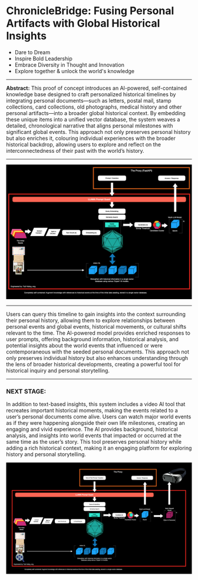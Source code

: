# ChronicleBridge: Fusing Personal Artifacts with Global Historical Insights

- Dare to Dream
- Inspire Bold Leadership
- Embrace Diversity in Thought and Innovation
- Explore together & unlock the world's knowledge

-------------------------------

**Abstract:** This proof of concept introduces an AI-powered, self-contained knowledge base designed to craft personalized historical timelines by integrating personal documents—such as letters, postal mail, stamp collections, card collections, old photographs, medical history and other personal artifacts—into a broader global historical context. By embedding these unique items into a unified vector database, the system weaves a detailed, chronological narrative that aligns personal milestones with significant global events. This approach not only preserves personal history but also enriches it, colouring individual experiences with the broader historical backdrop, allowing users to explore and reflect on the interconnectedness of their past with the world’s history.

----------------------------------

![alt text](image.png)

----------------------------------


Users can query this timeline to gain insights into the context surrounding their personal history, allowing them to explore relationships between personal events and global events, historical movements, or cultural shifts relevant to the time. The AI-powered model provides enriched responses to user prompts, offering background information, historical analysis, and potential insights about the world events that influenced or were contemporaneous with the seeded personal documents. This approach not only preserves individual history but also enhances understanding through the lens of broader historical developments, creating a powerful tool for historical inquiry and personal storytelling.

----------------------------------

### NEXT STAGE:

In addition to text-based insights, this system includes a video AI tool that recreates important historical moments, making the events related to a user’s personal documents come alive. Users can watch major world events as if they were happening alongside their own life milestones, creating an engaging and vivid experience. The AI provides background, historical analysis, and insights into world events that impacted or occurred at the same time as the user’s story. This tool preserves personal history while adding a rich historical context, making it an engaging platform for exploring history and personal storytelling.

![alt text](image-1.png)



